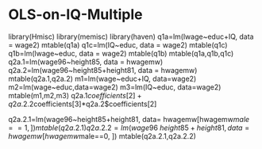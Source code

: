 # OLS-on-IQ-Multiple
library(Hmisc)
library(memisc)
library(haven)
q1a=lm(lwage~educ+IQ, data = wage2)
mtable(q1a)
q1c=lm(IQ~educ, data = wage2)
mtable(q1c)
q1b=lm(lwage~educ, data = wage2)
mtable(q1b)
mtable(q1a,q1b,q1c)
q2a.1=lm(wage96~height85, data = hwagemw)
q2a.2=lm(wage96~height85+height81, data = hwagemw)
mtable(q2a.1,q2a.2)
m1=lm(wage~educ+IQ, data=wage2)
m2=lm(wage~educ,data=wage2)
m3=lm(IQ~educ, data=wage2)
mtable(m1,m2,m3)
q2a.1$coefficients[2]+q2a.2.2$coefficients[3]*q2a.2$coefficients[2]

q2a.2.1=lm(wage96~height85+height81, data= hwagemw[hwagemw$male==1, ])
mtable(q2a.2.1)
q2a.2.2=lm(wage96~height85+height81, data= hwagemw[hwagemw$male==0, ])
mtable(q2a.2.1,q2a.2.2)

